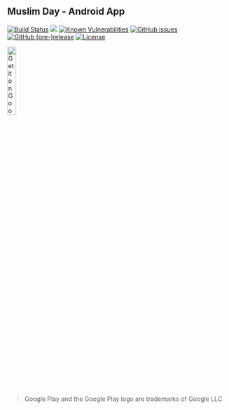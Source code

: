 ## Muslim Day - Android App

[![Build Status](https://travis-ci.org/amrabed/MuslimDay.svg?branch=master)](https://travis-ci.org/amrabed/MuslimDay)
[![](https://sonarcloud.io/api/project_badges/measure?project=MuslimDay&metric=alert_status)](https://sonarcloud.io/dashboard?id=MuslimDay)
[![Known Vulnerabilities](https://snyk.io/test/github/amrabed/MuslimDay/badge.svg?targetFile=app%2Fbuild.gradle)](https://snyk.io/test/github/amrabed/MuslimDay?targetFile=app%2Fbuild.gradle)
[![GitHub issues](https://img.shields.io/github/issues/amrabed/MuslimDay.svg)](https://github.com/amrabed/MuslimDay/issues)
[![GitHub (pre-)release](https://img.shields.io/github/release/amrabed/MuslimDay/all.svg)](https://github.com/amrabed/MuslimDay/releases)
[![License](https://img.shields.io/badge/license-MIT-blue.svg)](LICENSE)

<a href='https://play.google.com/store/apps/details?id=amrabed.android.release.evaluation'><img alt='Get it on Google Play' src='https://play.google.com/intl/en_us/badges/images/generic/en_badge_web_generic.png' width="20%"/></a>
>Google Play and the Google Play logo are trademarks of Google LLC

